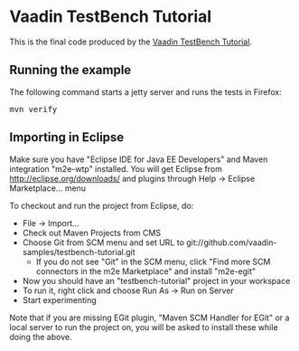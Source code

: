 Vaadin TestBench Tutorial
=========================

This is the final code produced by the [Vaadin TestBench Tutorial](https://vaadin.com/docs/v8/testbench/testbench-tutorial.html).


Running the example
-------------------
The following command starts a jetty server and runs the tests in Firefox:
<pre>mvn verify</pre>


Importing in Eclipse
--------------------
Make sure you have "Eclipse IDE for Java EE Developers" and Maven integration "m2e-wtp" installed. You will get Eclipse from http://eclipse.org/downloads/ and plugins through Help -> Eclipse Marketplace... menu

To checkout and run the project from Eclipse, do:
- File -> Import...
- Check out Maven Projects from CMS
- Choose Git from SCM menu and set URL to git://github.com/vaadin-samples/testbench-tutorial.git
  - If you do not see "Git" in the SCM menu, click "Find more SCM connectors in the m2e Marketplace" and install "m2e-egit"
- Now you should have an "testbench-tutorial" project in your workspace
- To run it, right click and choose Run As -> Run on Server
- Start experimenting

Note that if you are missing EGit plugin, "Maven SCM Handler for EGit" or a local server to run the project on, you will be asked to install these while doing the above.
